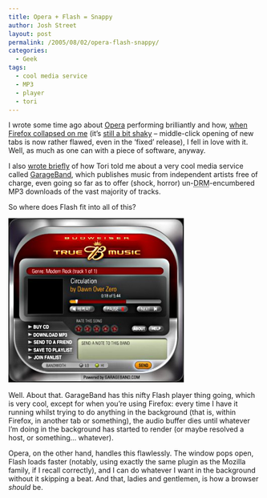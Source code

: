 ```yaml
---
title: Opera + Flash = Snappy
author: Josh Street
layout: post
permalink: /2005/08/02/opera-flash-snappy/
categories:
  - Geek
tags:
  - cool media service
  - MP3
  - player
  - tori
---
```

I wrote some time ago about [Opera][1] performing brilliantly and how, [when Firefox collapsed on me][2] (it&#8217;s [still a bit shaky][3] &#8211; middle-click opening of new tabs is now rather flawed, even in the &#8216;fixed&#8217; release), I fell in love with it. Well, as much as one can with a piece of software, anyway.

I also [wrote briefly][4] of how Tori told me about a very cool media service called [GarageBand][5], which publishes music from independent artists free of charge, even going so far as to offer (shock, horror) un-<acronym title="Digital Rights Management">DRM</acronym>-encumbered MP3 downloads of the vast majority of tracks.

So where does Flash fit into all of this?

![A screenshot of the GarageBand Flash player, about to be discussed][6]

Well. About that. GarageBand has this nifty Flash player thing going, which is very cool, except for when you&#8217;re using Firefox: every time I have it running whilst trying to do anything in the background (that is, within Firefox, in another tab or something), the audio buffer dies until whatever I&#8217;m doing in the background has started to render (or maybe resolved a host, or something&#8230; whatever).

Opera, on the other hand, handles this flawlessly. The window pops open, Flash loads faster (notably, using exactly the same plugin as the Mozilla family, if I recall correctly), and I can do whatever I want in the background without it skipping a beat. And that, ladies and gentlemen, is how a browser *should* be.

 [1]: http://www.opera.com/
 [2]: /blog/2005/07/23/ubuntu-firefox-package-segfault-problem
 [3]: /blog/2005/07/27/ubuntu-firefox-package-fixed
 [4]: http://http://www.joahua.com/blog/2005/07/23/garagebandcom
 [5]: http://www.garageband.com/
 [6]: /blog/wp-content/2005/08/GBplayerscreenshot.jpg